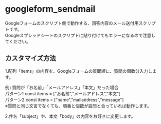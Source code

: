 # googleform_sendmail
Googleフォームのスクリプト側で動作する、回答内容のメール送付用スクリプトです。  
Googleスプレッドシートのスクリプトに貼り付けてもエラーになるので注意してください。  
  
## カスタマイズ方法  
  
1.配列「items」の内容を、Googleフォームの質問順に、質問の個数分入力します。  
  
  例) 質問が「お名前」「メールアドレス」「本文」だった場合  
      パターン1  const items = ["お名前","メールアドレス","本文"]  
      パターン2  const items = ["name","mailaddress","message"]  
  ※質問と同じ文言でなくても、順番と個数が設問と合っていれば動作します。  
  
2.件名「subject」や、本文「body」の内容をお好きに変更します。  
